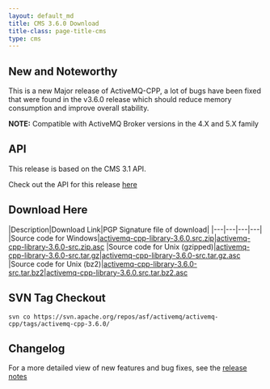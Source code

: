 ```yaml
---
layout: default_md
title: CMS 3.6.0 Download
title-class: page-title-cms
type: cms
---
```


New and Noteworthy
------------------

This is a new Major release of ActiveMQ-CPP, a lot of bugs have been fixed that were found in the v3.6.0 release which should reduce memory consumption and improve overall stability.


**NOTE:** Compatible with ActiveMQ Broker versions in the 4.X and 5.X family

API
---

This release is based on the CMS 3.1 API.

Check out the API for this release [here](../components/cms/api_docs/activemqcpp-3.6.0/html)

Download Here
-------------

|Description|Download Link|PGP Signature file of download|
|---|---|---|---|
|Source code for Windows|[activemq-cpp-library-3.6.0.src.zip](http://archive.apache.org/dist/activemq/activemq-cpp/source/activemq-cpp-library-3.6.0-src.zip)|[activemq-cpp-library-3.6.0-src.zip.asc](http://archive.apache.org/dist/activemq/activemq-cpp/source/activemq-cpp-library-3.6.0-src.zip.asc)
|Source code for Unix (gzipped)|[activemq-cpp-library-3.6.0-src.tar.gz](http://archive.apache.org/dist/activemq/activemq-cpp/source/activemq-cpp-library-3.6.0-src.tar.gz)|[activemq-cpp-library-3.6.0-src.tar.gz.asc](http://archive.apache.org/dist/activemq/activemq-cpp/source/activemq-cpp-library-3.6.0-src.tar.gz.asc)
|Source code for Unix (bz2)|[activemq-cpp-library-3.6.0-src.tar.bz2](http://archive.apache.org/dist/activemq/activemq-cpp/source/activemq-cpp-library-3.6.0-src.tar.bz2)|[activemq-cpp-library-3.6.0.src.tar.bz2.asc](http://archive.apache.org/dist/activemq/activemq-cpp/source/activemq-cpp-library-3.6.0-src.tar.bz2.asc)

SVN Tag Checkout
----------------
```
svn co https://svn.apache.org/repos/asf/activemq/activemq-cpp/tags/activemq-cpp-3.6.0/
```

Changelog
---------

For a more detailed view of new features and bug fixes, see the [release notes](https://issues.apache.org/jira/secure/ReleaseNote.jspa?projectId=12311207&version=12323973)

